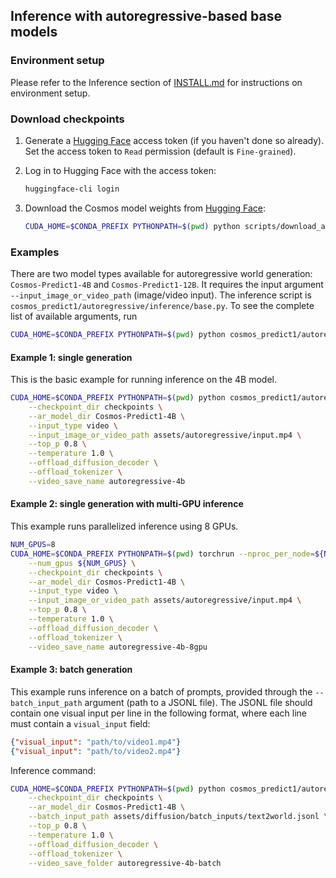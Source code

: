 ## Inference with autoregressive-based base models

### Environment setup

Please refer to the Inference section of [INSTALL.md](/INSTALL.md#inference) for instructions on environment setup.

### Download checkpoints

1. Generate a [Hugging Face](https://huggingface.co/settings/tokens) access token (if you haven't done so already). Set the access token to `Read` permission (default is `Fine-grained`).

2. Log in to Hugging Face with the access token:
   ```bash
   huggingface-cli login
   ```

3. Download the Cosmos model weights from [Hugging Face](https://huggingface.co/collections/nvidia/cosmos-predict1-67c9d1b97678dbf7669c89a7):
   ```bash
   CUDA_HOME=$CONDA_PREFIX PYTHONPATH=$(pwd) python scripts/download_autoregressive_checkpoints.py --model_sizes 4B 12B
   ```

### Examples
There are two model types available for autoregressive world generation: `Cosmos-Predict1-4B` and `Cosmos-Predict1-12B`.
It requires the input argument `--input_image_or_video_path` (image/video input).
The inference script is `cosmos_predict1/autoregressive/inference/base.py`.
To see the complete list of available arguments, run
```bash
CUDA_HOME=$CONDA_PREFIX PYTHONPATH=$(pwd) python cosmos_predict1/autoregressive/inference/base.py --help
```

#### Example 1: single generation
This is the basic example for running inference on the 4B model.
```bash
CUDA_HOME=$CONDA_PREFIX PYTHONPATH=$(pwd) python cosmos_predict1/autoregressive/inference/base.py \
    --checkpoint_dir checkpoints \
    --ar_model_dir Cosmos-Predict1-4B \
    --input_type video \
    --input_image_or_video_path assets/autoregressive/input.mp4 \
    --top_p 0.8 \
    --temperature 1.0 \
    --offload_diffusion_decoder \
    --offload_tokenizer \
    --video_save_name autoregressive-4b
```

#### Example 2: single generation with multi-GPU inference
This example runs parallelized inference using 8 GPUs.
```bash
NUM_GPUS=8
CUDA_HOME=$CONDA_PREFIX PYTHONPATH=$(pwd) torchrun --nproc_per_node=${NUM_GPUS} cosmos_predict1/autoregressive/inference/base.py \
    --num_gpus ${NUM_GPUS} \
    --checkpoint_dir checkpoints \
    --ar_model_dir Cosmos-Predict1-4B \
    --input_type video \
    --input_image_or_video_path assets/autoregressive/input.mp4 \
    --top_p 0.8 \
    --temperature 1.0 \
    --offload_diffusion_decoder \
    --offload_tokenizer \
    --video_save_name autoregressive-4b-8gpu
```

#### Example 3: batch generation
This example runs inference on a batch of prompts, provided through the `--batch_input_path` argument (path to a JSONL file).
The JSONL file should contain one visual input per line in the following format, where each line must contain a `visual_input` field:
```json
{"visual_input": "path/to/video1.mp4"}
{"visual_input": "path/to/video2.mp4"}
```
Inference command:
```bash
CUDA_HOME=$CONDA_PREFIX PYTHONPATH=$(pwd) python cosmos_predict1/autoregressive/inference/base.py \
    --checkpoint_dir checkpoints \
    --ar_model_dir Cosmos-Predict1-4B \
    --batch_input_path assets/diffusion/batch_inputs/text2world.jsonl \
    --top_p 0.8 \
    --temperature 1.0 \
    --offload_diffusion_decoder \
    --offload_tokenizer \
    --video_save_folder autoregressive-4b-batch
```
